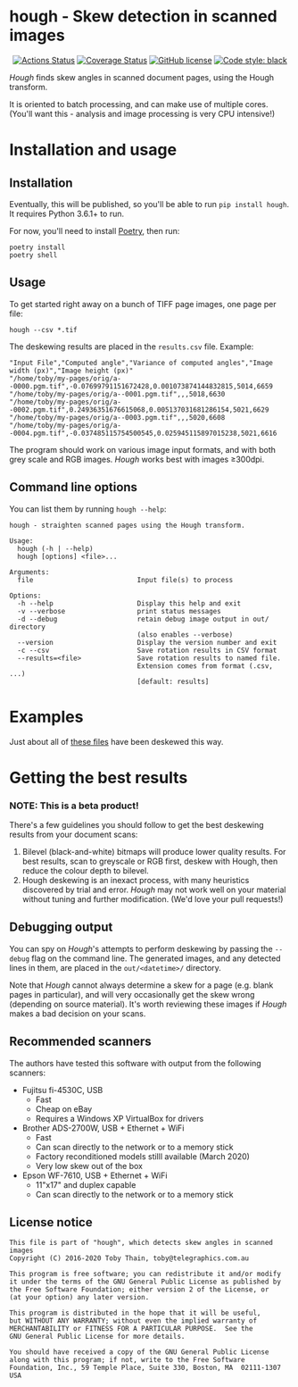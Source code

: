 # hough - Skew detection in scanned images

<p align="center">
<a href="https://github.com/wohali/hough/actions"><img alt="Actions Status" src="https://github.com/wohali/hough/workflows/Tests/badge.svg"></a>
<a href='https://coveralls.io/github/wohali/hough?branch=master'><img src='https://coveralls.io/repos/github/wohali/hough/badge.svg?branch=master' alt='Coverage Status' /></a>
<a href="https://github.com/wohali/hough/blob/master/COPYING"><img src="https://img.shields.io/github/license/wohali/hough.svg" alt="GitHub license" /></a>
<a href="https://github.com/psf/black"><img alt="Code style: black" src="https://img.shields.io/badge/code%20style-black-000000.svg"></a>
</p>

_Hough_ finds skew angles in scanned document pages, using the Hough transform.

It is oriented to batch processing, and can make use of multiple cores. (You'll
want this - analysis and image processing is very CPU intensive!)

# Installation and usage

## Installation

Eventually, this will be published, so you'll be able to run `pip install hough`.
It requires Python 3.6.1+ to run.

For now, you'll need to install [Poetry](https://python-poetry.org/docs/#installation),
then run:

```
poetry install
poetry shell
```

## Usage

To get started right away on a bunch of TIFF page images, one page per file:

```
hough --csv *.tif
```

The deskewing results are placed in the `results.csv` file. Example:

```csv
"Input File","Computed angle","Variance of computed angles","Image width (px)","Image height (px)"
"/home/toby/my-pages/orig/a--0000.pgm.tif",-0.07699791151672428,0.001073874144832815,5014,6659
"/home/toby/my-pages/orig/a--0001.pgm.tif",,,5018,6630
"/home/toby/my-pages/orig/a--0002.pgm.tif",0.24936351676615068,0.005137031681286154,5021,6629
"/home/toby/my-pages/orig/a--0003.pgm.tif",,,5020,6608
"/home/toby/my-pages/orig/a--0004.pgm.tif",-0.037485115754500545,0.025945115897015238,5021,6616
```

The program should work on various image input formats, and with both grey scale
and RGB images. _Hough_ works best with images ≥300dpi.

## Command line options

You can list them by running `hough --help`:

```
hough - straighten scanned pages using the Hough transform.

Usage:
  hough (-h | --help)
  hough [options] <file>...

Arguments:
  file                          Input file(s) to process

Options:
  -h --help                     Display this help and exit
  -v --verbose                  print status messages
  -d --debug                    retain debug image output in out/ directory
                                (also enables --verbose)
  --version                     Display the version number and exit
  -c --csv                      Save rotation results in CSV format
  --results=<file>              Save rotation results to named file.
                                Extension comes from format (.csv, ...)
                                [default: results]
```

# Examples

Just about all of [these files](http://docs.telegraphics.com.au/) have been
deskewed this way.

# Getting the best results

### NOTE: This is a beta product!

There's a few guidelines you should follow to get the best deskewing results
from your document scans:

1. Bilevel (black-and-white) bitmaps will produce lower quality results.
   For best results, scan to greyscale or RGB first, deskew with Hough, then
   reduce the colour depth to bilevel.
1. Hough deskewing is an inexact process, with many heuristics discovered
   by trial and error. _Hough_ may not work well on your material without tuning
   and further modification. (We'd love your pull requests!)

## Debugging output

You can spy on _Hough_'s attempts to perform deskewing by passing the `--debug`
flag on the command line. The generated images, and any detected lines in them,
are placed in the `out/<datetime>/` directory.

Note that _Hough_ cannot always determine a skew for a page (e.g. blank pages
in particular), and will very occasionally get the skew wrong (depending on
source material). It's worth reviewing these images if _Hough_ makes a bad
decision on your scans.

## Recommended scanners

The authors have tested this software with output from the following scanners:

* Fujitsu fi-4530C, USB
  * Fast
  * Cheap on eBay
  * Requires a Windows XP VirtualBox for drivers
* Brother ADS-2700W, USB + Ethernet + WiFi
  * Fast
  * Can scan directly to the network or to a memory stick
  * Factory reconditioned models stilll available (March 2020)
  * Very low skew out of the box
* Epson WF-7610, USB + Ethernet + WiFi
  * 11"x17" and duplex capable
  * Can scan directly to the network or to a memory stick

## License notice

```
This file is part of "hough", which detects skew angles in scanned images
Copyright (C) 2016-2020 Toby Thain, toby@telegraphics.com.au

This program is free software; you can redistribute it and/or modify
it under the terms of the GNU General Public License as published by
the Free Software Foundation; either version 2 of the License, or
(at your option) any later version.

This program is distributed in the hope that it will be useful,
but WITHOUT ANY WARRANTY; without even the implied warranty of
MERCHANTABILITY or FITNESS FOR A PARTICULAR PURPOSE.  See the
GNU General Public License for more details.

You should have received a copy of the GNU General Public License
along with this program; if not, write to the Free Software
Foundation, Inc., 59 Temple Place, Suite 330, Boston, MA  02111-1307  USA
```
